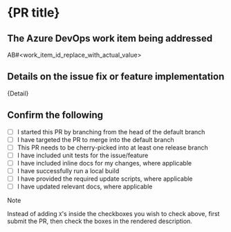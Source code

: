 # {PR title}

## The Azure DevOps work item being addressed

AB#<work_item_id_replace_with_actual_value>

## Details on the issue fix or feature implementation

{Detail}

## Confirm the following

- [ ]  I started this PR by branching from the head of the default branch
- [ ]  I have targeted the PR to merge into the default branch
- [ ]  This PR needs to be cherry-picked into at least one release branch
- [ ]  I have included unit tests for the issue/feature
- [ ]  I have included inline docs for my changes, where applicable
- [ ]  I have successfully run a local build
- [ ]  I have provided the required update scripts, where applicable
- [ ]  I have updated relevant docs, where applicable

> [!NOTE]
> Instead of adding `X`'s inside the checkboxes you wish to check above, first submit the PR, then check the boxes in the rendered description.
